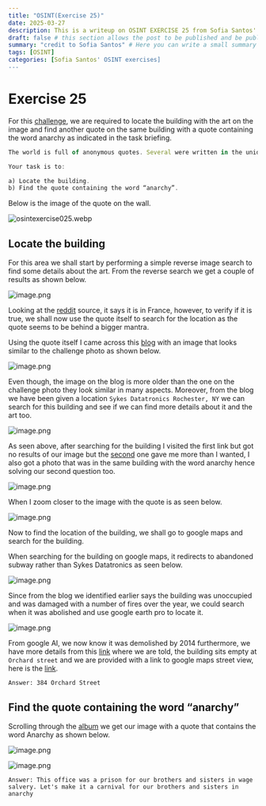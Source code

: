 ```yaml
---
title: "OSINT(Exercise 25)"
date: 2025-03-27
description: This is a writeup on OSINT EXERCISE 25 from Sofia Santos' OSINT analysis and exercises.
draft: false # this section allows the post to be published and be public, is it is set to true the post will not be published.
summary: "credit to Sofia Santos" # Here you can write a small summary of the post if needed
tags: [OSINT]
categories: [Sofia Santos' OSINT exercises]
---
```


# Exercise 25

For this [challenge](https://gralhix.com/list-of-osint-exercises/osint-exercise-025/), we are required to locate the building with the art on the image and find another quote on the same building with a quote containing the word anarchy as indicated in the task briefing.

```jsx
The world is full of anonymous quotes. Several were written in the unidentified building seen below. 

Your task is to:

a) Locate the building.
b) Find the quote containing the word “anarchy”. 
```

Below is the image of the quote on the wall.

![osintexercise025.webp](osintexercise025.webp)

## Locate the building

For this area we shall start by performing a simple reverse image search to find some details about the art. From the reverse search we get a couple of results as shown below.

![image.png](image.png)

Looking at the [reddit](https://www.reddit.com/r/QuotesPorn/comments/zknat/in_a_society_graffiti_from_1968_protests_in/) source, it says it is in France, however, to verify if it is true, we shall now use the quote itself to search for the location as the quote seems to be behind a bigger mantra.

Using the quote itself I came across this [blog](https://www.colorblindedphoto.com/blog/tag/Abandoned) with an image that looks similar to the challenge photo as shown below.

![image.png](image%201.png)

Even though, the image on the blog is more older than the one on the challenge photo they look similar in many aspects. Moreover, from the blog we have been given a location `Sykes Datatronics Rochester, NY` we can search for this building and see if we can find more details about it and the art too.

![image.png](image%202.png)

As seen above, after searching for the building I visited the first link but got no results of our image but the [second](https://www.flickr.com/photos/axle81401/albums/72157621958651052/) one gave me more than I wanted, I also got a photo that was in the same building with the word anarchy hence solving our second question too.

![image.png](image%203.png)

When I zoom closer to the image with the quote is as seen below.

![image.png](image%204.png)

Now to find the location of the building, we shall go to google maps and search for the building.

When searching for the building on google maps, it redirects to abandoned subway rather than Sykes Datatronics as seen below.

![image.png](image%205.png)

Since from the blog we identified earlier says the building was unoccupied and was damaged with a number of fires over the year, we could search when it was abolished and use google earth pro to locate it.

![image.png](image%206.png)

From google AI, we now know it was demolished by 2014 furthermore, we have more details from this [link](https://www.rochestersubway.com/topics/2013/09/inside-the-abandoned-sykes-datatronics-building-rochester-ny/) where we are told, the building sits empty at `Orchard street` and we are provided with a link to google maps street view, here is the [link](https://www.google.com/maps/@43.1633824,-77.6345503,3a,75y,246.04h,117.8t/data=!3m7!1e1!3m5!1szBBNqfM7rOzQRa6e4FxnRg!2e0!6shttps:%2F%2Fstreetviewpixels-pa.googleapis.com%2Fv1%2Fthumbnail%3Fcb_client%3Dmaps_sv.tactile%26w%3D900%26h%3D600%26pitch%3D-27.799999999999997%26panoid%3DzBBNqfM7rOzQRa6e4FxnRg%26yaw%3D246.04!7i13312!8i6656?entry=ttu&g_ep=EgoyMDI1MDMxOS4yIKXMDSoASAFQAw%3D%3D).

`Answer: 384 Orchard Street`

## Find the quote containing the word “anarchy”

Scrolling through the [album](https://www.flickr.com/photos/axle81401/albums/72157621958651052/with/4881140524) we get our image with a quote that contains the word Anarchy as shown below.

![image.png](image%207.png)

![image.png](image%208.png)

`Answer: This office was a prison for our brothers and sisters in wage salvery. Let's make it a carnival for our brothers and sisters in anarchy`